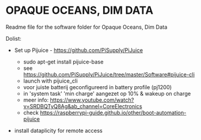 # OPAQUE OCEANS, DIM DATA

Readme file for the software folder for Opaque Oceans, Dim Data

Dolist:
- Set up Pijuice - https://github.com/PiSupply/PiJuice
    - sudo apt-get install pijuice-base
    - see https://github.com/PiSupply/PiJuice/tree/master/Software#pijuice-cli
    - launch with pijuice_cli
    - voor juiste batterij geconfigureerd in battery profile (pj1200)
    - in 'system task' 'min charge' aangezet op 10% & wakeup on charge
    - meer info: https://www.youtube.com/watch?v=SRDBQTyQ8Ag&ab_channel=CoreElectronics
    - check https://raspberrypi-guide.github.io/other/boot-automation-pijuice

- install dataplicity for remote access

